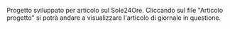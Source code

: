 Progetto sviluppato per articolo sul Sole24Ore.
Cliccando sul file "Articolo progetto" si potrà andare a visualizzare l'articolo di giornale in questione.
